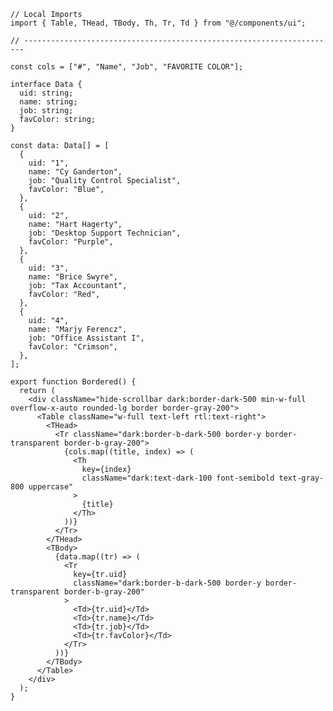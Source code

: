 ﻿```tsx
// Local Imports
import { Table, THead, TBody, Th, Tr, Td } from "@/components/ui";

// ----------------------------------------------------------------------

const cols = ["#", "Name", "Job", "FAVORITE COLOR"];

interface Data {
  uid: string;
  name: string;
  job: string;
  favColor: string;
}

const data: Data[] = [
  {
    uid: "1",
    name: "Cy Ganderton",
    job: "Quality Control Specialist",
    favColor: "Blue",
  },
  {
    uid: "2",
    name: "Hart Hagerty",
    job: "Desktop Support Technician",
    favColor: "Purple",
  },
  {
    uid: "3",
    name: "Brice Swyre",
    job: "Tax Accountant",
    favColor: "Red",
  },
  {
    uid: "4",
    name: "Marjy Ferencz",
    job: "Office Assistant I",
    favColor: "Crimson",
  },
];

export function Bordered() {
  return (
    <div className="hide-scrollbar dark:border-dark-500 min-w-full overflow-x-auto rounded-lg border border-gray-200">
      <Table className="w-full text-left rtl:text-right">
        <THead>
          <Tr className="dark:border-b-dark-500 border-y border-transparent border-b-gray-200">
            {cols.map((title, index) => (
              <Th
                key={index}
                className="dark:text-dark-100 font-semibold text-gray-800 uppercase"
              >
                {title}
              </Th>
            ))}
          </Tr>
        </THead>
        <TBody>
          {data.map((tr) => (
            <Tr
              key={tr.uid}
              className="dark:border-b-dark-500 border-y border-transparent border-b-gray-200"
            >
              <Td>{tr.uid}</Td>
              <Td>{tr.name}</Td>
              <Td>{tr.job}</Td>
              <Td>{tr.favColor}</Td>
            </Tr>
          ))}
        </TBody>
      </Table>
    </div>
  );
}

```
